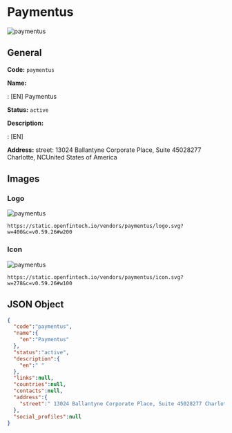 
# Paymentus 
![paymentus](https://static.openfintech.io/vendors/paymentus/logo.svg?w=400&c=v0.59.26#w200)  

## General 
 
**Code:** `paymentus` 
 
**Name:** 
 
:	[EN] Paymentus 
 
**Status:** `active` 
 
**Description:** 
 
: [EN]   
 
**Address:** 
street:  13024 Ballantyne Corporate Place, Suite 45028277 Charlotte, NCUnited States of America  

## Images 

### Logo 
 
![paymentus](https://static.openfintech.io/vendors/paymentus/logo.svg?w=400&c=v0.59.26#w200)  

```
https://static.openfintech.io/vendors/paymentus/logo.svg?w=400&c=v0.59.26#w200
```  

### Icon 
 
![paymentus](https://static.openfintech.io/vendors/paymentus/icon.svg?w=278&c=v0.59.26#w100)  

```
https://static.openfintech.io/vendors/paymentus/icon.svg?w=278&c=v0.59.26#w100
```  

## JSON Object 

```json
{
  "code":"paymentus",
  "name":{
    "en":"Paymentus"
  },
  "status":"active",
  "description":{
    "en":" "
  },
  "links":null,
  "countries":null,
  "contacts":null,
  "address":{
    "street":" 13024 Ballantyne Corporate Place, Suite 45028277 Charlotte, NCUnited States of America "
  },
  "social_profiles":null
}
```  
